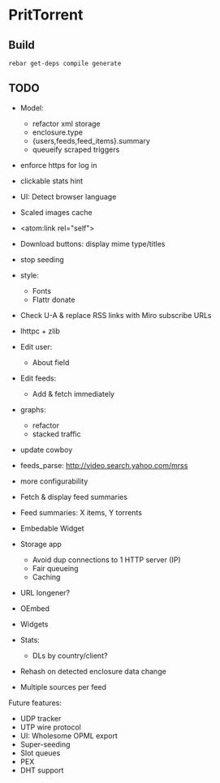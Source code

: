 PritTorrent
===========

Build
-----

```
rebar get-deps compile generate
```


TODO
----

* Model:
  * refactor xml storage
  * enclosure.type
  * {users,feeds,feed_items}.summary
  * queueify scraped triggers
  
* enforce https for log in
* clickable stats hint
* UI: Detect browser language
* Scaled images cache

* <atom:link rel="self">
* Download buttons: display mime type/titles

* stop seeding

* style:
  * Fonts
  * Flattr donate

* Check U-A & replace RSS links with Miro subscribe URLs
* lhttpc + zlib

* Edit user:
  * About field
* Edit feeds:
  * Add & fetch immediately

* graphs:
  * refactor
  * stacked traffic

* update cowboy
* feeds_parse: http://video.search.yahoo.com/mrss

* more configurability

* Fetch & display feed summaries

* Feed summaries: X items, Y torrents

* Embedable Widget

* Storage app
  - Avoid dup connections to 1 HTTP server (IP)
  - Fair queueing
  - Caching
* URL longener?
* OEmbed
* Widgets

* Stats:
  - DLs by country/client?

* Rehash on detected enclosure data change
* Multiple sources per feed

Future features:

* UDP tracker
* UTP wire protocol
* UI: Wholesome OPML export
* Super-seeding
* Slot queues
* PEX
* DHT support
